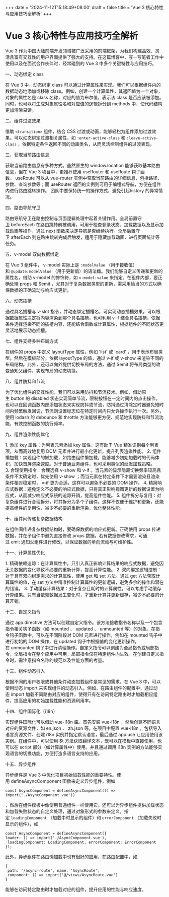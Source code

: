 +++
date = '2024-11-12T15:18:49+08:00'
draft = false
title = 'Vue 3 核心特性与应用技巧全解析'
+++

# Vue 3 核心特性与应用技巧全解析
 
Vue 3 作为中国大陆前端开发领域被广泛采用的前端框架，为我们构建高效、灵活且富有交互性的用户界面提供了强大的支持。在这篇博客中，写一写笔者工作中使用以及在面试合作伙伴时，经常碰到的 Vue 3 中多个关键特性与应用技巧。
 
一、动态绑定 class
 
在 Vue 3 中，动态绑定 class 可以通过计算属性来实现。我们可以根据组件内的数据动态地添加或移除 class。例如，创建一个计算属性，其返回值为一个对象，对象的属性名是 class 名称，对应的值为布尔值，表示该 class 是否应该被添加。同时，也可以将生成对象属性名和对应值的逻辑拆分到 methods 中，使代码结构更加清晰易读。
 
二、组件过渡效果
 
借助 `<transition>` 组件，结合 CSS 过渡或动画，能够轻松为组件添加过渡效果。可以动态绑定过渡相关属性，如 `:enter-active-class` 和 `:leave-active-class` ，依据特定条件返回不同的动画类名，从而灵活控制组件的过渡表现。
 
三、获取当前路由信息
 
获取当前路由信息有多种方式。虽然原生的 window.location 能够获取基本路由信息，但在 Vue 3 项目中，更推荐使用 useRouter 和 useRoute 钩子函数。 useRoute 可以从 vue-router 实例中获取当前路由的详细信息，包括路径、参数、查询参数等；而 useRouter 返回的实例则可用于编程式导航，方便在组件内进行路由跳转操作。
团队中要保持统一的操作方式，避免引起history 的异常情况。
 
四、路由导航守卫
 
路由导航守卫在路由控制与页面逻辑处理中起着关键作用。全局前置守卫 beforeEach 在路由跳转前被调用，可用于检查登录状态、加载数据以及显示加载动画等操作，通过 next 函数来决定导航是否继续执行。全局后置守卫 afterEach 则在路由跳转完成后触发，适用于隐藏加载动画、进行页面统计等任务。
 
五、v-model 双向数据绑定
 
在 Vue 3 组件中， v-model 实际上是 `:modelValue` （用于接收值）和 `@update:modelValue` （用于更新值）的语法糖。我们能够自定义传递和更新的属性名，借助 v-model 的修饰符，如 `v-model:value` 来指定。在组件内部，要正确处理 props 和 $emit ，尤其对于复杂数据类型的更新，需采用恰当的方式以确保数据的正确流动与响应式更新。
 
六、动态插槽
 
通过具名插槽与 v-slot 指令，并动态绑定插槽名，可实现动态插槽效果。可以根据数据属性决定将内容渲染到哪个具名插槽，也可利用 v-if 结合具名插槽，依据条件选择渲染不同的插槽内容，还能结合函数或计算属性，根据组件的不同状态更灵活地展示动态插槽。
 
七、组件支持多种布局方式
 
在组件的 props 中定义 layoutType 属性，例如 'list' 或 'card' ，用于表示布局类型。然后在模板部分，依据 layoutType 的值，通过 v-if 或 v-show 来渲染不同的布局结构。此外，还可以向外提供切换布局的方法，通过 $emit 将布局类型的改变通知父组件，实现布局的动态切换。
 
八、组件防抖和节流
 
为了优化组件的交互性能，我们可以采用防抖和节流技术。例如，借助原生 button 的 disabled 状态实现简单节流，限制按钮在一定时间内的点击操作。也可以在回调函数内部添加状态来实现防抖或节流，防抖通过清除定时器避免短时间内频繁触发回调，节流则设置标志位在特定时间内只允许操作执行一次。另外，使用 lodash 的 debounce 和 throttle 方法能够更方便、规范地实现防抖和节流功能，有效控制函数的执行频率。
 
九、组件渲染性能优化
 
1. 添加 key 属性：为列表元素添加 key 属性，这有助于 Vue 精准识别每个列表项，从而高效地复用 DOM 元素并进行最小化更新，提升列表渲染性能。
2. 组件懒加载：实现组件的懒加载，如路由组件懒加载，能够减少初始加载时的代码体积，加快首屏渲染速度。对于普通业务组件，也可采用类似的延迟加载策略。
3. 合理使用指令：合理选择 v-show 和 v-if 。当元素的显示隐藏切换频率较高且条件不太确定时，优先使用 v-show ；而当元素在特定条件下才需要渲染且渲染条件相对稳定时， v-if 更为合适，这样可以避免不必要的 DOM 操作。
4. 精简响应式数据：避免定义不必要的响应式数据，只将真正影响视图更新的数据设置为响应式，从而减少响应式系统的追踪开销，提高组件性能。
5. 组件拆分与复用：对复杂组件进行合理拆分，将其拆分为多个子组件。这样不仅便于维护和更新，还能提高组件的复用性，减少不必要的重新渲染，优化整体性能。
 
十、组件间传递复杂数据结构
 
在组件间传递复杂数据结构时，要确保数据的响应式更新。正确使用 props 传递数据，并在子组件中避免直接修改 props 数据。若有数据修改需求，可通过 emit 通知父组件进行修改，以保证数据的单向流动与可维护性。
 
十一、计算属性优化
 
1. 精确依赖追踪：在计算属性中，只引入真正影响计算结果的响应式数据，避免因无关数据的变化导致不必要的重新计算，提高计算性能。
2. 双向绑定逻辑控制：对于具有双向绑定需求的计算属性，使用 get 和 set 方法。通过 get 方法获取计算属性的值，在 set 方法中精准控制计算属性的更新逻辑，避免多余的操作和潜在的错误。
3. 手动缓存计算结果：对于复杂且耗时的计算属性，可以考虑手动缓存计算结果。只有当依赖数据发生变化时，才重新计算并更新缓存，减少不必要的计算开销。
 
十二、自定义指令
 
通过 app.directive 方法可以创建自定义指令。该方法接收指令名称以及一个包含指令相关钩子函数（如 mounted 、 updated 、 unmounted 等）的对象。在指令钩子函数中，可以在不同阶段对 DOM 元素进行操作，例如在 mounted 钩子中进行初始的 DOM 操作，在 updated 钩子中根据值的变化更新操作，在 unmounted 钩子中进行清理操作。自定义指令可以创建为全局指令或局部指令，全局指令在整个应用中可用，局部指令仅在特定组件内生效。在创建自定义指令时，需注意指令名称的规范以及性能方面的考量。
 
十三、组件动态引入
 
根据不同的用户权限或其他条件动态加载组件是常见的需求。在 Vue 3 中，可以使用动态 import 来实现组件的动态引入。例如，在路由组件的配置中，通过动态 import 加载不同路由对应的组件，使得只有在访问特定路由时才加载相应组件，提高应用的初始加载性能和资源利用率。
 
十四、组件国际化（i18n）
 
实现组件国际化可以借助 vue-i18n 库。首先安装 vue-i18n ，然后创建不同语言对应的资源文件，如 en.json 、 zh.json 等。在项目中配置 vue-i18n ，包括导入语言资源文件、创建 i18n 实例并指定默认语言，最后通过 app.use 让应用使用该实例。在组件中，可以使用 $t 方法获取翻译文本，既可以在模板中直接使用，也可以在 script 部分（如计算属性中）使用。并且通过调用 i18n 实例的方法能够实现语言的切换功能，方便打造多语言支持的应用。
 
十五、异步组件
 
异步组件是 Vue 3 中优化项目初始加载性能的重要特性。使用 defineAsyncComponent 函数来定义异步组件，例如 
```
const AsyncComponent = defineAsyncComponent(() => import('./AsyncComponent.vue'))
```
，然后在组件模板中像使用普通组件一样使用它。还可以为异步组件提供加载状态和加载失败状态的自定义处理，通过对象形式的参数来定义，指定 `loadingComponent` （加载中时显示的组件）和 `errorComponent` （加载失败时显示的组件），如 
```
const AsyncComponent = defineAsyncComponent({
loader: () => import('./AsyncComponent.vue'),
 loadingComponent: LoadingComponent, errorComponent: ErrorComponent
});
```
此外，异步组件在路由懒加载中也有很好的应用，在路由配置中，如 
```
{
 path: '/async-route', name: 'AsyncRoute',
 component: () => import('@/views/AsyncRoute.vue')
}
```
能够在访问特定路由时才加载对应的组件，提升应用的性能与响应速度。
 
